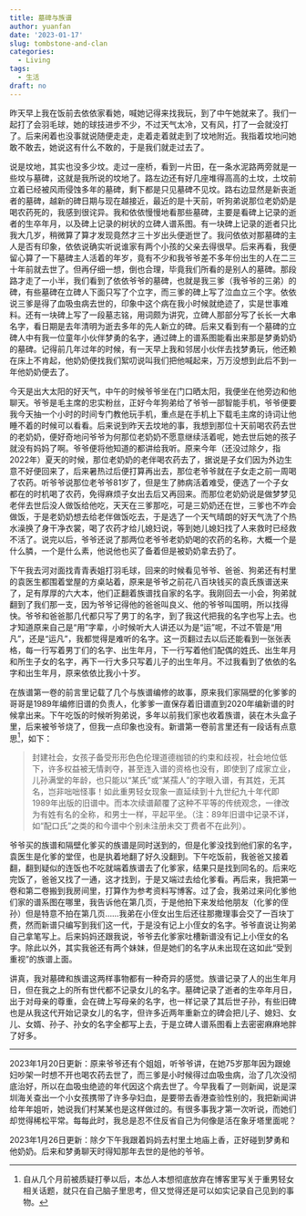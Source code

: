 ```yaml
---
title: 墓碑与族谱
author: yuanfan
date: '2023-01-17'
slug: tombstone-and-clan
categories:
  - Living
tags:
  - 生活
draft: no
---
```


<!--more-->

昨天早上我在饭前去依依家看她，喊她记得来找我玩，到了中午她就来了。我们一起打了会羽毛球，她的球技进步不少，不过天气太冷，又有风，打了一会就没打了。后来闲着也没事就说随便走走，走着走着就走到了坟地附近。我指着坟地问她敢不敢去，她说这有什么不敢的，于是我们就走过去了。

说是坟地，其实也没多少坟。走过一座桥，看到一片田，在一条水泥路两旁就是一些坟与墓碑，这就是我所说的坟地了。路左边还有好几座堆得高高的土坟，土坟前立着已经被风雨侵蚀多年的墓碑，剩下都是只见墓碑不见坟。路右边显然是新丧逝者的墓碑，越新的碑日期与现在越接近，最近的是十天前，听狗弟说那位老奶奶是喝农药死的，我感到很诧异。我和依依慢慢地看那些墓碑，主要是看碑上记录的逝者的生卒年月，以及碑上记录的树状的立碑人谱系图。有一块碑上记录的逝者只比我大几岁，稍微算了算才发现竟然才三十岁出头便逝世了。我问依依对那墓碑的主人是否有印象，依依说确实听说谁家有两个小孩的父亲去得很早。后来再看，我便留心算了一下墓碑主人活着的年岁，竟有不少和我爷爷差不多年份出生的人在二三十年前就去世了。但再仔细一想，倒也合理，毕竟我们所看的是别人的墓碑。那段路才走了一小半，我们看到了依依爷爷的墓碑，也就是我三爹（我爷爷的三弟）的碑，有些墓碑在立碑人下面只写了个立字，而三爹的碑上写了泣血立三个字。依依说三爹是得了血吸虫病去世的，印象中这个病在我小时候就绝迹了，实是世事难料。还有一块碑上写了一段墓志铭，用词颇为讲究，立碑人那部分写了长长一大串名字，看日期是去年清明为逝去多年的先人新立的碑。后来又看到有一个墓碑的立碑人中有我一位童年小伙伴梦勇的名字，通过碑上的谱系图能看出来那是梦勇奶奶的墓碑。记得前几年过年的时候，有一天早上我和邻居小伙伴去找梦勇玩，他还赖在床上不肯起，他奶奶便找我们絮叨说叫我们把他喊起来，万万没想到此后不到一年他奶奶便去了。

今天是出大太阳的好天气，中午的时候爷爷坐在门口晒太阳，我便坐在他旁边和他聊天。爷爷是毛主席的忠实粉丝，正好今年狗弟给了爷爷一部智能手机，爷爷便要我今天抽一个小时的时间专门教他玩手机，重点是在手机上下载毛主席的诗词让他睡不着的时候可以看看。后来说到昨天去坟地的事，我想到那位十天前喝农药去世的老奶奶，便好奇地问爷爷为何那位老奶奶不愿意继续活着呢，她去世后她的孩子就没有妈妈了啊。爷爷便将他知道的都讲给我听。原来今年（还没过除夕，指2022年）夏天的时候，那位老奶奶的老伴喝农药去了，据说是子女们因为外边生意不好便回来了，后来暑热过后便打算再出去，那位老爷爷就在子女走之前一周喝了农药。听爷爷说那位老爷爷81岁了，但是生了肺病活着难受，便选了一个子女都在的时机喝了农药，免得麻烦子女出去后又再回来。而那位老奶奶说是做梦梦见老伴去世后没人做饭给他吃，天天在三爹那吃，可是三奶奶还在世，三爹也不咋会做饭，于是老奶奶想去给老伴做饭吃去，于是选了一个天气晴朗的好天气洗了个热水澡换了身干净衣裳，喝了农药才给儿媳妇说，等到她儿媳妇找了人来救时已经救不活了。说完以后，爷爷还说了那两位老爷爷老奶奶喝的农药的名称，大概一个是什么膦，一个是什么素，他说他也买了备着但是被奶奶拿去扔了。

下午我去河对面找青青表姐打羽毛球，回来的时候看见爷爷、爸爸、狗弟还有村里的袁医生都围着堂屋的方桌站着，原来是爷爷之前花八百块钱买的袁氏族谱送来了，足有厚厚的六大本，他们正翻着族谱找自家的名字。我刚回去一小会，狗弟就翻到了我们那一支，因为爷爷记得他的爸爸叫良义、他的爷爷叫国明，所以找得快。爷爷和爸爸那几代都只写了男丁的名字，到了我这代把我的名字也写上去。也才知道原来自己是“用”字辈，小时候听大人讲还以为是“运”呢，不过不管是“用凡”，还是“运凡”，我都觉得是难听的名字。这一页翻过去以后还能看到一张张表格，每一行写着男丁们的名字、出生年月，下一行写着他们配偶的姓氏、出生年月和所生子女的名字，再下一行大多只写着儿子的出生年月。不过我看到了依依的名字和出生年月，原来依依比我小十岁。

在族谱第一卷的前言里记载了几个与族谱编修的故事，原来我们家隔壁的化爹爹的哥哥是1989年编修旧谱的负责人，化爹爹一直保存着旧谱直到2020年编新谱的时候拿出来。下午吃饭的时候听狗弟说，多年以前我们家也收着族谱，装在木头盒子里，后来被爷爷烧了，但我一点印象也没有。新谱第一卷前言里还有一段话有点意思[^1]，如下：

>封建社会，女孩子备受形形色色伦理道德枷锁的约束和歧视，社会地位低下，许多权益被无情剥夺，甚至连入谱的资格也没有，即使到了成家立业，儿孙满堂的年龄，也只能以“某氏”或“某孺人”的字眼入谱，有其姓，无其名，岂非咄咄怪事！如此重男轻女现象一直延续到十九世纪九十年代即1989年出版的旧谱中。而本次续谱颠覆了这种不平等的传统观念，一律改为有姓有名的全称，和男士一样，平起平坐。（注：89年旧谱中记录不详，如“配口氏”之类的和今谱中个别未注册未交丁费者不在此列）。
 
爷爷买的族谱和隔壁化爹买的族谱是同时送到的，但是化爹没找到他们家的名字，袁医生是化爹的堂侄，也是执着地翻了好久没翻到。下午吃饭前，我爸爸又接着翻，翻到疑似的连饭也不吃就端着族谱去了化爹家，结果只是找到同名的。后来吃完饭了，爸爸又找了一通，这才找到，于是又端过去给化爹看。再后来，我把第一卷和第二卷搬到我房间里，打算作为参考资料写博客。过了会，我弟过来问化爹他们家的谱系图在哪里，我告诉他在第几页，于是他拍下来发给他朋友（化爹的侄孙）但是特意不拍在第几页……我弟在小侄女出生后还往那撒理事会交了一百块丁费，然而新谱只编写到我们这一代，于是没有记上小侄女的名字。爷爷直说让狗弟自己拿笔写上。后来妈妈还跟我说，爷爷去化爹家吐槽新谱没有记上小侄女的名字。除此以外，其实我爸还有两个妹妹，但是她们的名字从未出现在这如此“受到重视”的族谱上面。

讲真，我对墓碑和族谱这两样事物都有一种奇异的感觉。族谱记录了人的出生年月日，但在我之上的所有世代都不记录女儿的名字。墓碑记录了逝者的生卒年月日，出于对母亲的尊重，会在碑上写母亲的名字，也一样记录了其后世子孙，有些旧碑也是从我这代开始记录女儿的名字，但许多近两年重新立的碑会把儿子、媳妇、女儿、女婿、孙子、孙女的名字全都写上去，于是立碑人谱系图看上去密密麻麻地胖了好多。

------

2023年1月20日更新：原来爷爷还有个姐姐，听爷爷讲，在她75岁那年因为跟媳妇吵架一时想不开也喝农药去世了，而三爹是小时候得过血吸虫病，治了几次没彻底治好，所以在血吸虫绝迹的年代因这个病去世了。今早我看了一则新闻，说是深圳海关查出一个小女孩携带了许多孕妇血，是要带去香港查验性别的，我把新闻讲给年年姐听，她说我们村某某也是这样做过的。有很多事我才第一次听说，而她们却觉得稀松平常。每每此时，我总是忍不住反省自己为何像是活在象牙塔里面呢？

2023年1月26日更新：除夕下午我跟着妈妈去村里土地庙上香，正好碰到梦勇和他奶奶。后来和梦勇聊天时得知那年去世的是他的爷爷。

[^1]:自从几个月前被质疑打拳以后，本怂人本想彻底放弃在博客里写关于重男轻女相关话题，就只在自己脑子里思考，但又觉得还是可以如实记录自己见到的事物。


